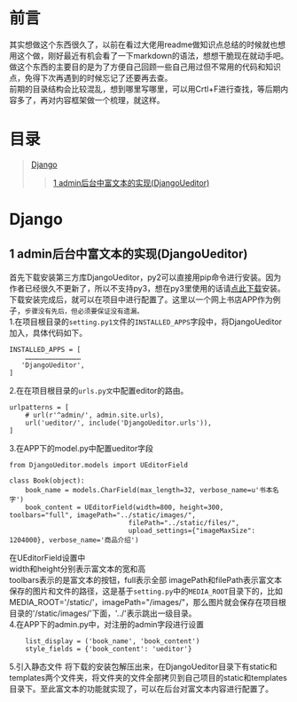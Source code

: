 # 前言
其实想做这个东西很久了，以前在看过大佬用readme做知识点总结的时候就也想用这个做，刚好最近有机会看了一下markdown的语法，想想干脆现在就动手吧。<br>
做这个东西的主要目的是为了方便自己回顾一些自己用过但不常用的代码和知识点，免得下次再遇到的时候忘记了还要再去查。<br>
前期的目录结构会比较混乱，想到哪里写哪里，可以用Crtl+F进行查找，等后期内容多了，再对内容框架做一个梳理，就这样。<br>

# 目录
> [Django](#django)
>> [1 admin后台中富文本的实现(DjangoUeditor)](#1-admin后台中富文本的实现djangoueditor)
 
# Django
## 1 admin后台中富文本的实现(DjangoUeditor)
 首先下载安装第三方库DjangoUeditor，py2可以直接用pip命令进行安装。因为作者已经很久不更新了，所以不支持py3，想在py3里使用的话请[点此下载](https://codeload.github.com/twz915/DjangoUeditor3/zip/master)安装。  
 下载安装完成后，就可以在项目中进行配置了。这里以一个网上书店APP作为例子，`步骤没有先后，但必须要保证没有遗漏。`  
 1.在项目根目录的`setting.py1文`件的`INSTALLED_APPS`字段中，将DjangoUeditor加入，具体代码如下。  
 ```
 INSTALLED_APPS = [
     ……………………………………
    'DjangoUeditor',
]
```
2.在在项目根目录的`urls.py文`中配置editor的路由。  
```
urlpatterns = [
    # url(r'^admin/', admin.site.urls),
    url('ueditor/', include('DjangoUeditor.urls')),
]
```
3.在APP下的model.py中配置ueditor字段
```
from DjangoUeditor.models import UEditorField

class Book(object):
    book_name = models.CharField(max_length=32, verbose_name=u'书本名字')
    book_content = UEditorField(width=800, height=300, toolbars="full", imagePath="../static/images/",
                              filePath="../static/files/",
                              upload_settings={"imageMaxSize": 1204000}, verbose_name='商品介绍')
```
在UEditorField设置中  
width和height分别表示富文本的宽和高  
toolbars表示的是富文本的按钮，full表示全部
imagePath和filePath表示富文本保存的图片和文件的路径，这是基于`setting.py`中的`MEDIA_ROOT`目录下的，比如MEDIA_ROOT='/static/'，imagePath="/images/"，那么图片就会保存在项目根目录的'/static/images/'下面，'../'表示跳出一级目录。  
4.在APP下的admin.py中，对注册的admin字段进行设置
```
    list_display = ('book_name', 'book_content')
    style_fields = {'book_content': 'ueditor'}
```
5.引入静态文件
 将下载的安装包解压出来，在DjangoUeditor目录下有static和templates两个文件夹，将文件夹的文件全部拷贝到自己项目的static和templates目录下。至此富文本的功能就实现了，可以在后台对富文本内容进行配置了。

 
